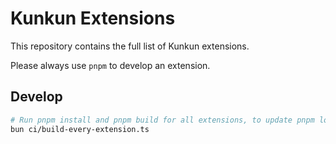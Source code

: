 # Kunkun Extensions

This repository contains the full list of Kunkun extensions.

Please always use `pnpm` to develop an extension.

## Develop

```bash
# Run pnpm install and pnpm build for all extensions, to update pnpm lock file and build all extensions
bun ci/build-every-extension.ts
```
